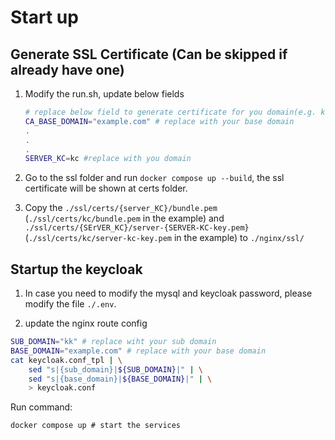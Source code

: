 # Start up

## Generate SSL Certificate (Can be skipped if already have one)

1. Modify the run.sh, update below fields
    ```sh
    # replace below field to generate certificate for you domain(e.g. kc.example.com)
    CA_BASE_DOMAIN="example.com" # replace with your base domain
    .
    .
    .
    SERVER_KC=kc #replace with you domain 
    ```

2. Go to the ssl folder and run `docker compose up --build`, the ssl certificate will be shown at certs folder.

3. Copy the `./ssl/certs/{server_KC}/bundle.pem` (`./ssl/certs/kc/bundle.pem` in the example) and `./ssl/certs/{SErVER_KC}/server-{SERVER-KC-key.pem}` (`./ssl/certs/kc/server-kc-key.pem` in the example) to `./nginx/ssl/`

## Startup the keycloak

1. In case you need to modify the mysql and keycloak password, please modify the file `./.env`.

2. update the nginx route config
```sh
SUB_DOMAIN="kk" # replace wiht your sub domain
BASE_DOMAIN="example.com" # replace with your base domain 
cat keycloak.conf_tpl | \
    sed "s|{sub_domain}|${SUB_DOMAIN}|" | \
    sed "s|{base_domain}|${BASE_DOMAIN}|" | \
    > keycloak.conf
```
Run command:
```shell
docker compose up # start the services
```

